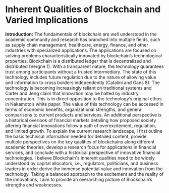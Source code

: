 # Inherent Qualities of Blockchain and Varied Implications
**Introduction:**
The fundamentals of blockchain are well understood in the academic community and research has branched into multiple fields, such as supply chain management, healthcare, energy, finance, and other industries with specialized applications. The applications are focused on solving problems characteristically innovated by blockchain’s technological properties. Blockchain is a distributed ledger that is decentralized and distributed (Vergne 1). With a transparent nature, the technology guarantees trust among participants without a trusted intermediary. The state of this technology includes future regulation due to the nature of allowing value and information to cross borders independently (Catalini and Gans 8). The technology is becoming increasingly reliant on traditional systems and Carter and Jeng claim that innovation may be halted by industry concentration. This is in direct opposition to the technology’s original ethos in Nakamoto’s white paper. The value of this technology can be accessed in terms of economic benefits, organizational strengths, and general comparisons to current products and services. An additional perspective is a historical overlook of financial markets detailing how proposed society altering financial innovations follow a path of overexcitement, regulation, and limited growth. To explain the current research landscape, I first outline the basic technical information needed for detailed content, provide multiple perspectives on the key qualities of blockchains along different academic theories, develop a research focus for applications in financial services, and conclude with a historical perspective of innovative financial technologies. I believe Blockchain's inherent qualities need to be widely understood by capital allocators, i.e., regulators, politicians, and business leaders in order derive the immense potential value and innovation from the technology. Taking a balanced approach to the excitement and the reality of the innovations, I aim to provide an overarching picture of Blockchain’s strengths and weaknesses.


